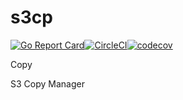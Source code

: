 # s3cp


[![Go Report Card](https://goreportcard.com/badge/github.com/reedobrien/s3cp)](https://goreportcard.com/report/github.com/reedobrien/s3cp)[![CircleCI](https://circleci.com/gh/reedobrien/s3cp.svg?style=svg)](https://circleci.com/gh/reedobrien/s3cp)[![codecov](https://codecov.io/gh/reedobrien/s3cp/branch/master/graph/badge.svg)](https://codecov.io/gh/reedobrien/s3cp)

Copy 

S3 Copy Manager


